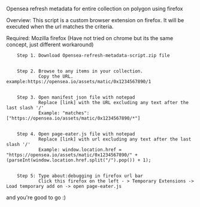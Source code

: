 Opensea refresh metadata for entire collection on polygon using firefox

Overview: This script is a custom browser extension on firefox. It will be executed when the url matches the criteria.


Required: Mozilla firefox
(Have not tried on chrome but its the same concept, just different workaround)

        Step 1. Download Opensea-refresh-metadata-script.zip file


        Step 2. Browse to any items in your collection. 
                Copy the URL. example:https://opensea.io/assets/matic/0x1234567890/1


        Step 3. Open manifest json file with notepad
                Replace [link] with the URL excluding any text after the last slash '/'
                Example: "matches": ["https://opensea.io/assets/matic/0x1234567890/*"]


        Step 4. Open page-eater.js file with notepad
                Replace [link] with url excluding any text after the last slash '/'
                Example: window.location.href = "https://opensea.io/assets/matic/0x1234567890/" + (parseInt(window.location.href.split("/").pop()) + 1);


        Step 5: Type about:debugging in firefox url bar
                Click this firefox on the left - > Temporary Extensions -> Load temporary add on -> open page-eater.js


and you're good to go :)









        


